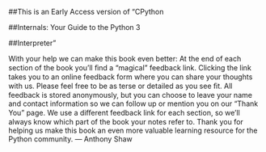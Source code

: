 
##This is an Early Access version of “CPython 

 
##Internals: Your Guide to the Python 3 

 
##Interpreter” 

 With your help we can make this book even better: At the end of each section of the book you’ll ﬁnd a “magical” feedback link. Clicking the link takes you to an  online feedback form  where you can share your thoughts with us. Please feel free to be as terse or detailed as you see ﬁt. All feedback is stored anonymously, but you can choose to leave your name and contact information so we can follow up or mention you on our “Thank You” page. We use a diﬀerent feedback link for each section, so we’ll always know which part of the book your notes refer to. Thank you for helping us make this book an even more valuable learning resource for the Python community. — Anthony Shaw